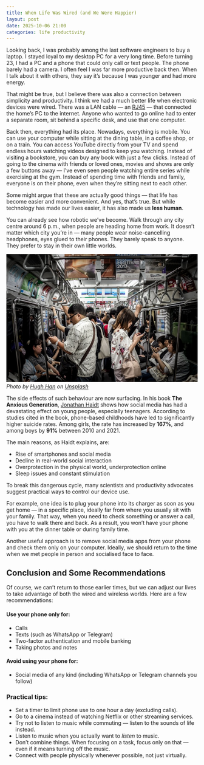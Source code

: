 ```yaml
---
title: When Life Was Wired (and We Were Happier)
layout: post
date: 2025-10-06 21:00
categories: life productivity
---
```


Looking back, I was probably among the last software engineers to buy a laptop. I stayed loyal to my desktop PC for a very long time. Before turning 23, I had a PC and a phone that could only call or text people. The phone barely had a camera. I often feel I was far more productive back then. When I talk about it with others, they say it’s because I was younger and had more energy.

That might be true, but I believe there was also a connection between simplicity and productivity. I think we had a much better life when electronic devices were wired. There was a LAN cable — an [RJ45](https://en.wikipedia.org/wiki/Registered_jack) — that connected the home’s PC to the internet. Anyone who wanted to go online had to enter a separate room, sit behind a specific desk, and use that one computer.

Back then, everything had its place. Nowadays, everything is mobile. You can use your computer while sitting at the dining table, in a coffee shop, or on a train. You can access YouTube directly from your TV and spend endless hours watching videos designed to keep you watching. Instead of visiting a bookstore, you can buy any book with just a few clicks. Instead of going to the cinema with friends or loved ones, movies and shows are only a few buttons away — I’ve even seen people watching entire series while exercising at the gym. Instead of spending time with friends and family, everyone is on their phone, even when they’re sitting next to each other.

Some might argue that these are actually good things — that life has become easier and more convenient. And yes, that’s true. But while technology has made our lives easier, it has also made us **less human**.

You can already see how robotic we’ve become. Walk through any city centre around 6 p.m., when people are heading home from work. It doesn’t matter which city you’re in — many people wear noise-cancelling headphones, eyes glued to their phones. They barely speak to anyone. They prefer to stay in their own little worlds.

![People checking their phone while they are in the train](/assets/images/hugh-han-people-checking-phone-when-in-train.jpg)
<em class="small">Photo by [Hugh Han](https://unsplash.com/@hughhan?utm_content=creditCopyText&utm_medium=referral&utm_source=unsplash) on [Unsplash](https://unsplash.com/photos/people-inside-train-5pkYWUDDthQ?utm_content=creditCopyText&utm_medium=referral&utm_source=unsplash)</em>

The side effects of such behaviour are now surfacing. In his book **The Anxious Generation**, [Jonathan Haidt](https://jonathanhaidt.com/) shows how social media has had a devastating effect on young people, especially teenagers. According to studies cited in the book, phone-based childhoods have led to significantly higher suicide rates. Among girls, the rate has increased by **167%**, and among boys by **91%** between 2010 and 2021.

The main reasons, as Haidt explains, are:

- Rise of smartphones and social media
- Decline in real-world social interaction
- Overprotection in the physical world, underprotection online
- Sleep issues and constant stimulation

To break this dangerous cycle, many scientists and productivity advocates suggest practical ways to control our device use.

For example, one idea is to plug your phone into its charger as soon as you get home — in a specific place, ideally far from where you usually sit with your family. That way, when you need to check something or answer a call, you have to walk there and back. As a result, you won’t have your phone with you at the dinner table or during family time.

Another useful approach is to remove social media apps from your phone and check them only on your computer. Ideally, we should return to the time when we met people in person and socialised face to face.

## Conclusion and Some Recommendations

Of course, we can’t return to those earlier times, but we can adjust our lives to take advantage of both the wired and wireless worlds. Here are a few recommendations:

#### Use your phone only for:

- Calls
- Texts (such as WhatsApp or Telegram)
- Two-factor authentication and mobile banking
- Taking photos and notes

#### Avoid using your phone for:

- Social media of any kind (including WhatsApp or Telegram channels you follow)

### Practical tips:

- Set a timer to limit phone use to one hour a day (excluding calls).
- Go to a cinema instead of watching Netflix or other streaming services.
- Try not to listen to music while commuting — listen to the sounds of life instead.
- Listen to music when you actually want to _listen_ to music.
- Don’t combine things. When focusing on a task, focus only on that — even if it means turning off the music.
- Connect with people physically whenever possible, not just virtually.
